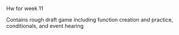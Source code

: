 Hw for week 11

Contains rough draft game including function creation and practice, conditionals, and event hearing